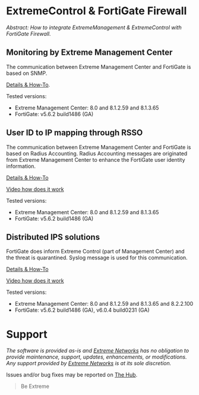 # ExtremeControl & FortiGate Firewall

_Abstract: How to integrate ExtremeManagement & ExtremeControl with FortiGate Firewall._

## Monitoring by Extreme Management Center
The communication between Extreme Management Center and FortiGate is based on SNMP.

[Details & How-To](monitoring/README.md).

Tested versions:
* Extreme Management Center: 8.0 and 8.1.2.59 and 8.1.3.65
* FortiGate: v5.6.2 build1486 (GA)

## User ID to IP mapping through RSSO
The communication between Extreme Management Center and FortiGate is based on Radius Accounting. Radius Accounting messages are originated from Extreme Management Center to enhance the FortiGate user identity information.

[Details & How-To](idtoip/README.md)

[Video how does it work](https://extr.co/2PLpro2)

Tested versions:
* Extreme Management Center: 8.0 and 8.1.2.59 and 8.1.3.65
* FortiGate: v5.6.2 build1486 (GA)

## Distributed IPS solutions
FortiGate does inform Extreme Control (part of Management Center) and the threat is quarantined. Syslog message is used for this communication.

[Details & How-To](dips/README.md)

[Video how does it work](https://extr.co/2LFRMsx)

Tested versions:
* Extreme Management Center: 8.0 and 8.1.2.59 and 8.1.3.65 and 8.2.2.100
* FortiGate: v5.6.2 build1486 (GA), v6.0.4 build0231 (GA)

# Support
_The software is provided as-is and [Extreme Networks](http://www.extremenetworks.com/) has no obligation to provide maintenance, support, updates, enhancements, or modifications. Any support provided by [Extreme Networks](http://www.extremenetworks.com/) is at its sole discretion._

Issues and/or bug fixes may be reported on [The Hub](https://community.extremenetworks.com/extreme).

>Be Extreme